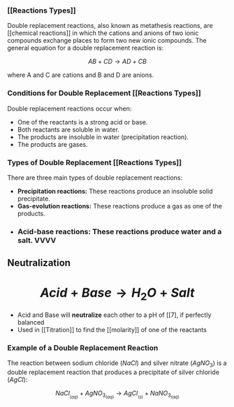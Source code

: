 
### [[Reactions Types]]
Double replacement reactions, also known as metathesis reactions, are [[chemical reactions]] in which the cations and anions of two ionic compounds exchange places to form two new ionic compounds. The general equation for a double replacement reaction is:

$$
AB + CD → AD + CB
$$

where A and C are cations and B and D are anions.

### **Conditions for Double Replacement [[Reactions Types]]**

Double replacement reactions occur when:

* One of the reactants is a strong acid or base.
* Both reactants are soluble in water.
* The products are insoluble in water (precipitation reaction).
* The products are gases.

### **Types of Double Replacement [[Reactions Types]]**

There are three main types of double replacement reactions:

* **Precipitation reactions:** These reactions produce an insoluble solid precipitate.
* **Gas-evolution reactions:** These reactions produce a gas as one of the products.
- ### **Acid-base reactions:** These reactions produce water and a salt. VVVV
## Neutralization
# $$ Acid+Base → H_2O + Salt $$


- Acid and Base will **neutralize** each other to a pH of [[7], if perfectly balanced
- Used in [[Titration]] to find the [[molarity]] of one of the reactants

### **Example of a Double Replacement Reaction**

The reaction between sodium chloride ($NaCl$) and silver nitrate ($AgNO_3$) is a double replacement reaction that produces a precipitate of silver chloride ($AgCl$):

 $$ NaCl_{_{(aq)}} + AgNO_{3_{(aq)}} → AgCl_{_{(s)}} + NaNO_{3_{(aq)}} $$

